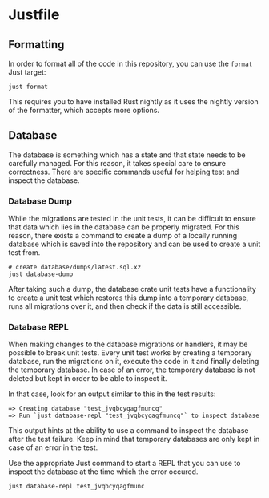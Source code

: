 # Justfile

## Formatting

In order to format all of the code in this repository, you can use the `format`
Just target:

```
just format
```

This requires you to have installed Rust nightly as it uses the nightly version
of the formatter, which accepts more options.

## Database

The database is something which has a state and that state needs to be carefully
managed. For this reason, it takes special care to ensure correctness. There are
specific commands useful for helping test and inspect the database.

### Database Dump

While the migrations are tested in the unit tests, it can be difficult to ensure
that data which lies in the database can be properly migrated. For this reason,
there exists a command to create a dump of a locally running database which is
saved into the repository and can be used to create a unit test from.

```
# create database/dumps/latest.sql.xz
just database-dump
```

After taking such a dump, the database crate unit tests have a functionality to
create a unit test which restores this dump into a temporary database, runs all
migrations over it, and then check if the data is still accessible.

### Database REPL

When making changes to the database migrations or handlers, it may be possible
to break unit tests. Every unit test works by creating a temporary database, run
the migrations on it, execute the code in it and finally deleting the temporary
database. In case of an error, the temporary database is not deleted but kept in
order to be able to inspect it.

In that case, look for an output similar to this in the test results:

```
=> Creating database "test_jvqbcyqagfmuncq"
=> Run `just database-repl "test_jvqbcyqagfmuncq"` to inspect database
```

This output hints at the ability to use a command to inspect the database
after the test failure. Keep in mind that temporary databases are only kept
in case of an error in the test. 

Use the appropriate Just command to start a REPL that you can use to inspect
the database at the time which the error occured.

```
just database-repl test_jvqbcyqagfmunc
```

